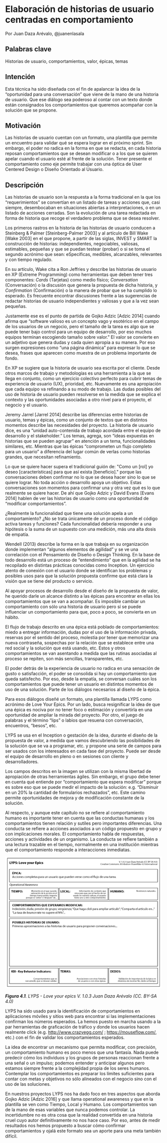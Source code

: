 # Elaboración de historias de usuario centradas en comportamiento 

Por Juan Daza Arévalo, @juanenlasala

## Palabras clave

Historias de usuario, comportamientos, valor, épicas, temas

## Intención

Esta técnica ha sido diseñada con el fin de apalancar la idea de la “oportunidad para una conversación” que viene de la mano de una historia de usuario. Que ese diálogo sea poderoso al contar con un texto donde están consignados los comportamientos que queremos acompañar con la solución que se propone.

## Motivación

Las historias de usuario cuentan con un formato, una plantilla que permite un encuentro para validar qué se espera lograr en el próximo sprint. Sin embargo, el poder no radica en la forma en que se redacta, en cada historia reposan comportamientos que se desean modificar o a los que se quieren apelar cuando el usuario esté al frente de la solución. Tener presente el comportamiento como eje permite trabajar con una óptica de User Centered Design o Diseño Orientado al Usuario.

## Descripción

Las historias de usuario son la respuesta a la forma tradicional en la que los “requerimientos” se convertían en un listado de tareas y acciones que, casi siempre, desembocaban en situaciones abiertas a interpretaciones, o en un listado de acciones cerradas. Son la evolución de una tarea redactada en forma de historia que recoge el verdadero problema que se desea resolver.

Los primeros rastros en la historia de las historias de usuario conducen a Steinberg & Palmer [Steinberg-Palmer 2003] y al artículo de Bill Wake [Wake 2003] en el que propone, a partir de las siglas, INVEST y SMART la construcción de historias: independientes, negociables, valiosas, estimables, pequeñas y que se puedan testear (probar) o si se toma el segundo acrónimo que sean: eSpecíficas, medibles, alcanzables, relevantes y con tiempo regulado.

En su artículo, Wake cita a Ron Jeffries y describe las historias de usuario en XP (Extreme Programming) como herramientas que deben tener tres componentes: _Cards_ (Tarjetas) como medio físico; _Conversation_ (Conversación) o la discusión que genera la propuesta de dicha historia, y _Confirmation_ (Confirmación) o la manera de probar que se ha cumplido lo esperado. Es frecuente encontrar discusiones frente a las sugerencias de redactar historias de usuario independientes y valiosas y que a la vez sean pequeñas.

Justamente ese es el punto de partida de Gojko Adzic [Adzic 2014] cuando afirma que “software valioso es un concepto vago y esotérico en el campo de los usuarios de un negocio, pero el tamaño de la tarea es algo que se puede tener bajo control para un equipo de desarrollo, por eso muchos equipos terminan escogiendo tamaño sobre valor.” El valor se convierte en un adjetivo que genera dudas y cada quien apropia a su manera. Por eso surgen expresiones como “una página dinámica” para expresar lo que se desea, frases que aparecen como muestra de un problema importante de fondo.

En XP se sugiere que la historia de usuario sea escrita por el cliente. Desde otros marcos de trabajo y metodologías es una herramienta a la que se llega en conjunto, como un ejercicio colectivo perfecto para cubrir temas de experiencia de usuario (UX), prioridad, etc. Nuevamente es una apropiación que cada equipo va refinando a su modo de trabajo. Las dudas posibles del uso de historia de usuario pueden resolverse en la medida que se explica el contexto y las oportunidades asociadas a otro nivel para el proyecto, el negocio y el usuario.

Jeremy Jarrel [Jarrel 2014] describe las diferencias entre historias de usuario, temas y épicas, como un conjunto de textos que en distintos momentos describe las necesidades del proyecto. La historia de usuario dice, es una “unidad auto-contenida de trabajo acordada entre el equipo de desarrollo y el stakeholder.” Los temas, agrega, son “ideas expuestas en historias que se pueden agrupar” en atención a un tema, funcionalidades similares, etc. Mientras que las épicas “comprometen un flujo completo para un usuario” a diferencia del lugar común de verlas como historias grandes, que necesitan refinamiento.

Lo que se quiere hacer supera el tradicional guión de: "Como un [rol] yo deseo [características] para que así exista [beneficio]." porque las conversaciones deben confirmar no lo que se desea hacer sino lo que se quiere lograr. No toda acción o desarrollo apoya un objetivo. Estas conversaciones son momentos para confirmar una y otra vez qué es lo que realmente se quiere hacer. De ahí que Gojko Adzic y David Evans [Evans 2014] hablen de ver las historias de usuario como una oportunidad de “modificar comportamientos”.

¿Realmente la funcionalidad que tiene una solución apela a un comportamiento? ¿No se trata únicamente de un proceso donde el código activa tareas y funciones? Cada funcionalidad debería responder a una hipótesis o la suma de un supuesto con una medición, más una alta dosis de empatía.

Wendell (2013) describe la forma en la que trabaja en su organización donde implementan “algunos elementos de agilidad” y se ve una correlación con el Pensamiento de Diseño o Design Thinking. En la base de todo desarrollo está un proceso de “entendimiento” que en la agilidad se ha recopilado en distintas prácticas conocidas como Inception. Un ejercicio atento de conexión con el usuario donde se identifican los problemas y posibles usos para que la solución propuesta confirme que está clara la visión que se tiene del producto o servicio.

Al apoyar procesos de desarrollo desde el diseño de la propuesta de valor, he querido darle un alcance distinto a las épicas para encontrar en ellas los comportamientos que se van a acompañar. Es imposible cambiar un comportamiento con sólo una historia de usuario pero sí se puede influenciar un comportamiento para que, poco a poco, se convierta en un hábito.

El flujo de trabajo descrito en una épica está poblado de comportamientos: miedo a entregar información, dudas por el uso de la información privada, reservas por el sentido del proceso, molestia por tener que memorizar una nueva contraseña, sospechas por la relación que se establece entre una red social y la solución que está usando, etc. Estos y otros comportamientos se van asentando a medida que las rutinas asociadas al proceso se repiten, son más sencillas, transparentes, etc.

El poder detrás de la experiencia de usuario no radica en una sensación de gusto o satisfacción, el poder se consolida si hay un comportamiento que queda satisfecho. Por eso, desde la empatía, se conversan cuáles son los comportamientos que puede tener un usuario en distintos momentos de uso de una solución. Parte de los diálogos necesarios al diseño de la épica.

Para esos diálogos diseñé un formato, una plantilla llamada LYPS como acrónimo de Love Your Epics. Por un lado, busca resignificar la idea de que una épica es nociva por no tener foco o estimación y convertirla en una oportunidad de ampliar la mirada del proyecto. Por otro, el juego de palabras y el término “lips” o labios que resuena con conversación, encuentros, “besos”, etc.

LYPS se usa en el Inception o gestación de la idea, durante el diseño de la propuesta de valor, a medida que vamos descubriendo las posibilidades de la solución que se va a programar, etc. y propone una serie de campos para ser usados con los interesados en cada fase del proyecto. Puede ser desde el equipo de desarrollo en pleno o en sesiones con cliente y desarrolladores.

Los campos descritos en la imagen se utilizan con la misma libertad de apropiación de otras herramientas ágiles. Sin embargo, el grupo debe tener en cuenta qué entiende por “comportamiento que espera modificar” porque es sobre eso que se puede medir el impacto de la solución: e.g. “Disminuir en un 20% la cantidad de formularios rechazados”, etc. Este camino permite oportunidades de mejora y de modificación constante de la solución.

Al respecto, y aunque este capítulo no se refiere al comportamiento humano es importante tener en cuenta que las conductas humanas y los comportamientos tienen relación y sutiles pero importantes diferencias. Una conducta se refiere a acciones asociados a un código propuesto en grupo y con implicaciones morales. El comportamiento habla de respuestas, acciones y actividades de un organismo. La conducta se refiere también a una lectura trazable en el tiempo, normalmente en una institución mientras que el comportamiento responde a interacciones inmediatas.

![love-your-epics-jdaza.jpg](assets/4.1.png)

**_Figura 4.1_**_. LYPS - Love your epics V. 1.0.3 Juan Daza Arévalo (CC. BY-SA 4.0)_

LYPS ha sido usado para la identificación de comportamientos en aplicaciones móviles y sitios web para encontrar si las implementaciones confirman los números esperados. La hemos puesto en marcha usando a la par herramientas de graficación de tráfico y donde los usuarios hacen realmente click (e.g. http://www.crazyegg.com/ ; https://mouseflow.com/, etc.) con el fin de validar los comportamientos esperados.

La idea de encontrar un mecanismo que permita modificar, con precisión, un comportamiento humano es poco menos que una fantasía. Nada puede predecir cómo los individuos y los grupos de personas reaccionan frente a una señal o un impulso; podemos entender y anticipar algunos pero estamos siempre frente a la complejidad propia de los seres humanos. Contemplar los comportamientos es preparar los límites suficientes para contar con metas y objetivos no sólo alineados con el negocio sino con el uso de las soluciones.

En nuestros proyectos LYPS nos ha dado foco en tres aspectos que aborda Gojko Adzic [Adzic 2016] y que llama operational awareness y que en la plantilla se ven como Tiempo, Local y Humano. Los comportamientos van de la mano de esas variables que nunca podemos controlar. La incertidumbre no es otra cosa que la realidad convertida en una historia cruel cuyo autor definitivamente no nos hace caso. Por eso, antes de medir resultados nos hemos propuesto a buscar cómo confirmar comportamientos y ojalá este formato sea un aporte para una meta también difícil.